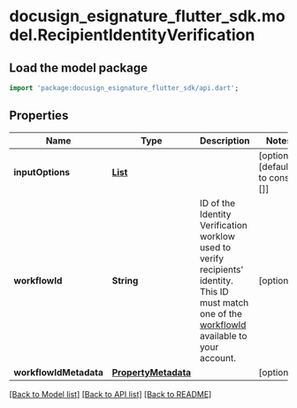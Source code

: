 # docusign_esignature_flutter_sdk.model.RecipientIdentityVerification

## Load the model package
```dart
import 'package:docusign_esignature_flutter_sdk/api.dart';
```

## Properties
Name | Type | Description | Notes
------------ | ------------- | ------------- | -------------
**inputOptions** | [**List<RecipientIdentityInputOption>**](RecipientIdentityInputOption.md) |  | [optional] [default to const []]
**workflowId** | **String** | ID of the Identity Verification worklow used to verify recipients' identity.  This ID must match one of the [workflowId](/docs/esign-rest-api/reference/accounts/identityverifications/list/) available to your account. | [optional] 
**workflowIdMetadata** | [**PropertyMetadata**](PropertyMetadata.md) |  | [optional] 

[[Back to Model list]](../README.md#documentation-for-models) [[Back to API list]](../README.md#documentation-for-api-endpoints) [[Back to README]](../README.md)


